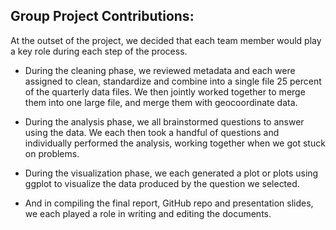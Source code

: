 ## Group Project Contributions:


At the outset of the project, we decided that each team member would play a key role during each step of the process. 

* During the cleaning phase, we reviewed metadata and each were assigned to clean, standardize and combine into a single file 25 percent of the quarterly data files.  We then jointly worked together to merge them into one large file, and merge them with geocoordinate data. 

* During the analysis phase, we all brainstormed questions to answer using the data.  We each then took a handful of questions and individually performed the analysis, working together when we got stuck on problems.  

* During the visualization phase, we each generated a plot or plots using ggplot to visualize the data produced by the question we selected.  

* And in compiling the final report, GitHub repo and presentation slides, we each played a role in writing and editing the documents. 
